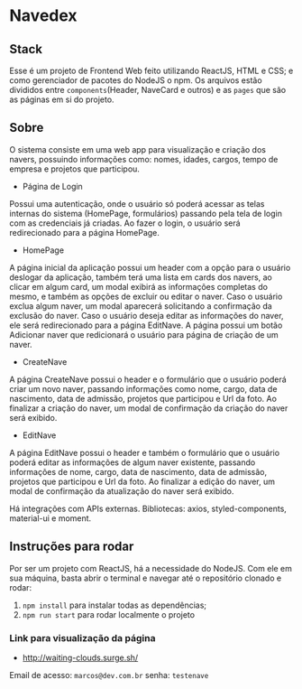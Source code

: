 # Navedex

## Stack
Esse é um projeto de Frontend Web feito utilizando ReactJS, HTML e CSS; 
e como gerenciador de pacotes do NodeJS o npm. Os arquivos estão divididos
entre `components`(Header, NaveCard e outros) e as `pages` que são as 
páginas em si do projeto. 

## Sobre

O sistema consiste em uma web app para visualização e criação dos navers, 
possuindo informações como: nomes, idades, cargos, tempo de empresa e 
projetos que participou.

- Página de Login

Possui uma autenticação, onde o usuário só poderá acessar as telas internas 
do sistema (HomePage, formulários) passando pela tela de login com as 
credenciais já criadas.
Ao fazer o login, o usuário será redirecionado para a página HomePage.

- HomePage

A página inicial da aplicação possui um header com a opção para o usuário 
deslogar da aplicação, também terá uma lista em cards dos navers, ao clicar 
em algum card, um modal exibirá as informações completas do mesmo, e 
também as opções de excluir ou editar o naver.
Caso o usuário exclua algum naver, um modal aparecerá solicitando a
confirmação da exclusão do naver.
Caso o usuário deseja editar as informações do naver, ele será redirecionado
para a página EditNave.
A página possui um botão Adicionar naver que redicionará o usuário para 
página de criação de um naver.

- CreateNave

A página CreateNave possui o header e o formulário que o usuário poderá 
criar um novo naver, passando informações como nome, cargo, data de 
nascimento, data de admissão, projetos que participou e Url da foto.
Ao finalizar a criação do naver, um modal de confirmação da criação do
naver será exibido.

- EditNave

A página EditNave possui o header e também o formulário que o usuário 
poderá editar as informações de algum naver existente, passando 
informações de nome, cargo, data de nascimento, data de admissão, projetos 
que participou e Url da foto.
Ao finalizar a edição do naver, um modal de confirmação da atualização do
naver será exibido.

Há integrações com APIs externas. Bibliotecas: axios, styled-components, 
material-ui e moment.

## Instruções para rodar
Por ser um projeto com ReactJS, há a necessidade do NodeJS. Com ele em 
sua máquina, basta abrir o terminal e navegar até o repositório clonado e 
rodar:

1. `npm install` para instalar todas as dependências;
1. `npm run start` para rodar localmente o projeto

### Link para visualização da página

 - http://waiting-clouds.surge.sh/
 
Email de acesso: `marcos@dev.com.br`
senha: `testenave`

